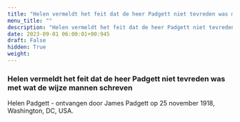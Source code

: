 ```yaml
---
title: "Helen vermeldt het feit dat de heer Padgett niet tevreden was met wat de wijze mannen schreven"
menu_title: ""
description: "Helen vermeldt het feit dat de heer Padgett niet tevreden was met wat de wijze mannen schreven"
date: 2023-09-01 06:00:01+00:945
draft: False
hidden: True
weight:
---
```

### Helen vermeldt het feit dat de heer Padgett niet tevreden was met wat de wijze mannen schreven

Helen Padgett - ontvangen door James Padgett op 25 november 1918, Washington, DC, USA.
